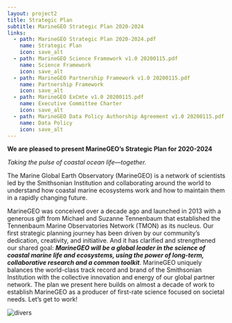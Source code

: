 ```yaml
---
layout: project2
title: Strategic Plan
subtitle: MarineGEO Strategic Plan 2020-2024
links:
  - path: MarineGEO Strategic Plan 2020-2024.pdf
    name: Strategic Plan
    icon: save_alt
  - path: MarineGEO Science Framework v1.0 20200115.pdf
    name: Science Framework
    icon: save_alt
  - path: MarineGEO Partnership Framework v1.0 20200115.pdf
    name: Partnership Framework
    icon: save_alt
  - path: MarineGEO ExCmte v1.0 20200115.pdf
    name: Executive Committee Charter
    icon: save_alt
  - path: MarineGEO Data Policy Authorship Agreement v1.0 20200115.pdf
    name: Data Policy
    icon: save_alt
---
```


**We are pleased to present MarineGEO’s Strategic Plan for 2020-2024**

*Taking the pulse of coastal ocean life—together.*

The Marine Global Earth Observatory (MarineGEO) is a network of scientists led by the Smithsonian Institution and collaborating around the world to understand how coastal marine ecosystems work and how to maintain them in a rapidly changing future.

MarineGEO was conceived over a decade ago and launched in 2013 with a generous gift from Michael and Suzanne Tennenbaum that established the Tennenbaum Marine Observatories Network (TMON) as its nucleus. Our first strategic planning journey has been driven by our community’s dedication, creativity, and initiative. And it has clarified and strengthened our shared goal: ***MarineGEO will be a global leader in the science of coastal marine life and ecosystems, using the power of long-term, collaborative research and a common toolkit***. MarineGEO uniquely balances the world-class track record and brand of the Smithsonian Institution with the collective innovation and energy of our global partner network. The plan we present here builds on almost a decade of work to establish MarineGEO as a producer of first-rate science focused on societal needs. Let’s get to work!

![divers]({{site.baseurl}}/assets/strategic-plan/MarineGEO_divers.jpg)

